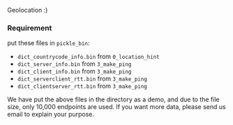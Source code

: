Geolocation :)

### Requirement
put these files in `pickle_bin`:
- `dict_countrycode_info.bin` from `0_location_hint`
- `dict_server_info.bin` from `3_make_ping`
- `dict_client_info.bin` from `3_make_ping`
- `dict_serverclient_rtt.bin` from `3_make_ping`
- `dict_clientserver_rtt.bin` from `3_make_ping`

We have put the above files in the directory as a demo, and due to the file size, only 10,000 endpoints are used. If you want more data, please send us email to explain your purpose.
